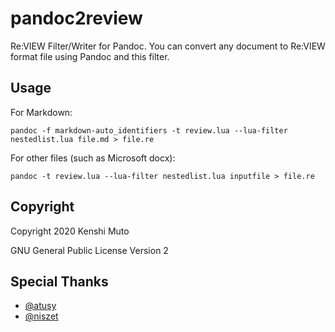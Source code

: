 # pandoc2review

Re:VIEW Filter/Writer for Pandoc. You can convert any document to Re:VIEW format file using Pandoc and this filter.

## Usage

For Markdown:

```
pandoc -f markdown-auto_identifiers -t review.lua --lua-filter nestedlist.lua file.md > file.re
```

For other files (such as Microsoft docx):

```
pandoc -t review.lua --lua-filter nestedlist.lua inputfile > file.re
```

## Copyright

Copyright 2020 Kenshi Muto

GNU General Public License Version 2

## Special Thanks
- [@atusy](https://github.com/atusy)
- [@niszet](https://github.com/niszet)